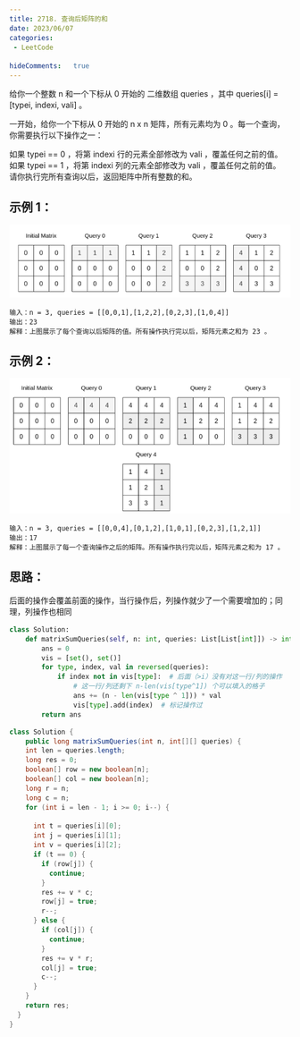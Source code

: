 ```yaml
---
title: 2718. 查询后矩阵的和
date: 2023/06/07
categories:
 - LeetCode

hideComments:   true 
---
```

给你一个整数 n 和一个下标从 0 开始的 二维数组 queries ，其中 queries[i] = [typei, indexi, vali] 。

一开始，给你一个下标从 0 开始的 n x n 矩阵，所有元素均为 0 。每一个查询，你需要执行以下操作之一：

如果 typei == 0 ，将第 indexi 行的元素全部修改为 vali ，覆盖任何之前的值。
如果 typei == 1 ，将第 indexi 列的元素全部修改为 vali ，覆盖任何之前的值。
请你执行完所有查询以后，返回矩阵中所有整数的和。

## 示例 1：
![Alt text](../../../.vuepress/public/offer/14.png)
~~~
输入：n = 3, queries = [[0,0,1],[1,2,2],[0,2,3],[1,0,4]]
输出：23
解释：上图展示了每个查询以后矩阵的值。所有操作执行完以后，矩阵元素之和为 23 。
~~~

## 示例 2：
![Alt text](../../../.vuepress/public/offer/15.png)
~~~
输入：n = 3, queries = [[0,0,4],[0,1,2],[1,0,1],[0,2,3],[1,2,1]]
输出：17
解释：上图展示了每一个查询操作之后的矩阵。所有操作执行完以后，矩阵元素之和为 17 。
~~~

## 思路：
后面的操作会覆盖前面的操作，当行操作后，列操作就少了一个需要增加的；同理，列操作也相同

~~~python
class Solution:
    def matrixSumQueries(self, n: int, queries: List[List[int]]) -> int:
        ans = 0
        vis = [set(), set()]
        for type, index, val in reversed(queries):
            if index not in vis[type]:  # 后面（>i）没有对这一行/列的操作
                # 这一行/列还剩下 n-len(vis[type^1]) 个可以填入的格子
                ans += (n - len(vis[type ^ 1])) * val
                vis[type].add(index)  # 标记操作过
        return ans
~~~


~~~java
class Solution {
    public long matrixSumQueries(int n, int[][] queries) {
    int len = queries.length;
    long res = 0;
    boolean[] row = new boolean[n];
    boolean[] col = new boolean[n];
    long r = n;
    long c = n;
    for (int i = len - 1; i >= 0; i--) {

      int t = queries[i][0];
      int j = queries[i][1];
      int v = queries[i][2];
      if (t == 0) {
        if (row[j]) {
          continue;
        }
        res += v * c;
        row[j] = true;
        r--;
      } else {
        if (col[j]) {
          continue;
        }
        res += v * r;
        col[j] = true;
        c--;
      }
    }
    return res;
  }
}
~~~